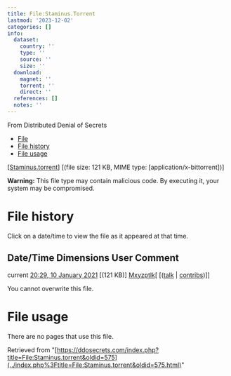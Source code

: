 ```yaml
---
title: File:Staminus.Torrent
lastmod: '2023-12-02'
categories: []
info:
  dataset:
    country: ''
    type: ''
    source: ''
    size: ''
  download:
    magnet: ''
    torrent: ''
    direct: ''
  references: []
  notes: ''
---
```




From Distributed Denial of Secrets

- [File](./File:Staminus.torrent.html#file)
- [File history](./File:Staminus.torrent.html#filehistory)
- [File usage](./File:Staminus.torrent.html#filelinks)

[[Staminus.torrent](../images/5/57/Staminus.torrent "Staminus.torrent")]
‎[(file size: 121 KB, MIME type:
[application/x-bittorrent])]

**Warning:** This file type may contain malicious code. By executing it,
your system may be compromised.

# File history

Click on a date/time to view the file as it appeared at that time.

Date/Time Dimensions User Comment
---
current [20:29, 10 January 2021](../images/5/57/Staminus.torrent) [(121 KB)] [Mxyzptlk](../index.php%3Ftitle=User:Mxyzptlk&action=edit&redlink=1.html "User:Mxyzptlk (page does not exist)")[ [([talk](../index.php%3Ftitle=User_talk:Mxyzptlk&action=edit&redlink=1.html "User talk:Mxyzptlk (page does not exist)") | [contribs](./Special:Contributions/Mxyzptlk.html "Special:Contributions/Mxyzptlk"))]]

You cannot overwrite this file.

# File usage

There are no pages that use this file.

Retrieved from
"[https://ddosecrets.com/index.php?title=File:Staminus.torrent&oldid=575](../index.php%3Ftitle=File:Staminus.torrent&oldid=575.html)"

